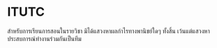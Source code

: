 # ITUTC
  สำหรับการเรียนการสอนในรายวิชา มิได้แสวงหาผลกำไรทางพานิชย์ใดๆ ทั้งสิ้น เว้นแต่แสวงหาประสบการณ์ทำงานร่วมกันเป็นทีม
